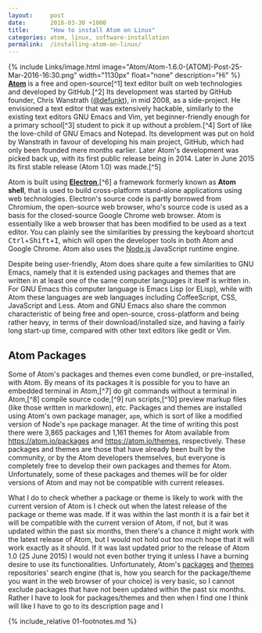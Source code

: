```yaml
---
layout:     post
date:       2016-03-30 +1000
title:      "How to install Atom on Linux"
categories: atom, linux, software-installation
permalink:  /installing-atom-on-linux/
---
```


{% include Links/image.html image="Atom/Atom-1.6.0-[ATOM]-Post-25-Mar-2016-16:30.png" width="1130px" float="none" description="Hi" %}
[**Atom**](https://atom.io) is a free and open-source[^1] text editor built on web technologies and developed by GitHub.[^2] Its development was started by GitHub founder, Chris Wanstrath ([@defunkt](http://github.com/defunkt)), in mid 2008, as a side-project. He envisioned a text editor that was extensively hackable, similarly to the existing text editors GNU Emacs and Vim, yet beginner-friendly enough for a primary school[^3] student to pick it up without a problem.[^4] Sort of like the love-child of GNU Emacs and Notepad. Its development was put on hold by Wanstrath in favour of developing his main project, GitHub, which had only been founded mere months earlier. Later Atom's development was picked back up, with its first public release being in 2014. Later in June 2015 its first stable release (Atom 1.0) was made.[^5]

Atom is built using [**Electron**](https://electron.atom.io),[^6] a framework formerly known as **Atom shell**, that is used to build cross-platform stand-alone applications using web technologies. Electron's source code is partly borrowed from Chromium, the open-source web browser, who's source code is used as a basis for the closed-source Google Chrome web browser. Atom is essentially like a web browser that has been modified to be used as a text editor. You can plainly see the similarities by pressing the keyboard shortcut <kbd>Ctrl</kbd>+<kbd>Shift</kbd>+<kbd>I</kbd>, which will open the developer tools in both Atom and Google Chrome. Atom also uses the [Node.js](https://nodejs.org) JavaScript runtime engine.  

Despite being user-friendly, Atom does share quite a few similarities to GNU Emacs, namely that it is extended using packages and themes that are written in at least one of the same computer languages it itself is written in. For GNU Emacs this computer language is Emacs Lisp (or ELisp), while with Atom these languages are web languages including CoffeeScript, CSS, JavaScript and Less. Atom and GNU Emacs also share the common characteristic of being free and open-source, cross-platform and being rather heavy, in terms of their download/installed size, and having a fairly long start-up time, compared with other text editors like gedit or Vim.

## Atom Packages
Some of Atom's packages and themes even come bundled, or pre-installed, with Atom. By means of its packages it is possible for you to have an embedded terminal in Atom,[^7] do git commands without a terminal in Atom,[^8] compile source code,[^9] run scripts,[^10] preview markup files (like those written in markdown), *etc.* Packages and themes are installed using Atom's own package manager, `apm`, which is sort of like a modified version of Node's `npm` package manager. At the time of writing this post there were 3,865 packages and 1,161 themes for Atom available from https://atom.io/packages and https://atom.io/themes, respectively. These packages and themes are those that have already been built by the community, or by the Atom developers themselves, but everyone is completely free to develop their own packages and themes for Atom. Unfortunately, some of these packages and themes will be for older versions of Atom and may not be compatible with current releases.

What I do to check whether a package or theme is likely to work with the current version of Atom is I check out when the latest release of the package or theme was made. If it was within the last month it is a fair bet it will be compatible with the current version of Atom, if not, but it was updated within the past six months, then there's a chance it might work with the latest release of Atom, but I would not hold out too much hope that it will work exactly as it should. If it was last updated prior to the release of Atom 1.0 (25 June 2015) I would not even bother trying it unless I have a burning desire to use its functionalities. Unfortunately, Atom's [packages](https://atom.io/packages) and [themes](https://atom.io/themes) repositories' search engine (that is, how you search for the package/theme you want in the web browser of your choice) is very basic, so I cannot exclude packages that have not been updated within the past six months. Rather I have to look for packages/themes and then when I find one I think will like I have to go to its description page and l

{% include_relative 01-footnotes.md %}
